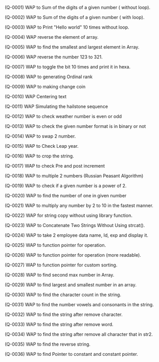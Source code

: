 (Q-0001) WAP to Sum of the digits of a given number ( without loop).

(Q-0002) WAP to Sum of the digits of a given number ( with loop).

(Q-0003) WAP to Print "Hello world" 10 times without loop.

(Q-0004) WAP reverse the element of array.

(Q-0005) WAP to find the smallest and largest element in Array.

(Q-0006) WAP reverse the number 123 to 321.

(Q-0007) WAP to toggle the bit 10 times and print it in hexa. 

(Q-0008) WAP to generating Ordinal rank

(Q-0009) WAP to making change coin

(Q-0010) WAP Centering text

(Q-0011) WAP Simulating the hailstone sequence

(Q-0012) WAP to check weather number is even or odd

(Q-0013) WAP to check the given number format is in binary or not

(Q-0014) WAP to swap 2 number.

(Q-0015) WAP to Check Leap year.

(Q-0016) WAP to crop the string.

(Q-0017) WAP to check Pre and post increment 

(Q-0018) WAP to multiple 2 numbers (Russian Peasant Algorithm)

(Q-0019) WAP to check if a given number is a power of 2.

(Q-0020) WAP to find the number of one in given number

(Q-0021) WAP to multiply any number by 2 to 10 in the fastest manner.

(Q-0022) WAP for string copy without using library function.

(Q-0023) WAP to Concatenate Two Strings Without Using strcat().

(Q-0024) WAP to take 2 employee data name, Id, exp and display it.

(Q-0025) WAP to function pointer for operation.

(Q-0026) WAP to function pointer for operation (more readable).

(Q-0027) WAP to function pointer for custom sorting.

(Q-0028) WAP to find second max number in Array.

(Q-0029) WAP to find largest and smallest number in an array.

(Q-0030) WAP to find the character count in the string.

(Q-0031) WAP to find the number vowels and consonants in the string.

(Q-0032) WAP to find the string after remove character.

(Q-0033) WAP to find the string after remove word.

(Q-0034) WAP to find the string after remove all character that in str2. 

(Q-0035) WAP to find the reverse string.

(Q-0036) WAP to find Pointer to constant and constant pointer.
